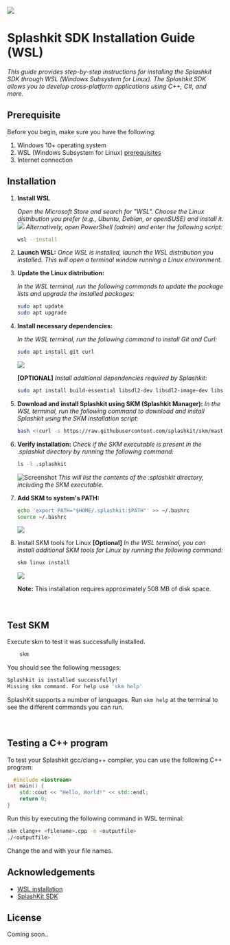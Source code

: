 ![](https://i.imgur.com/pbIntVv.png)
<h1> Splashkit SDK Installation Guide (WSL)</h1>

*This guide provides step-by-step instructions for installing the Splashkit SDK through WSL (Windows Subsystem for Linux). The Splashkit SDK allows you to develop cross-platform applications using C++, C#, and more.*




## Prerequisite
Before you begin, make sure you have the following:

1. Windows 10+ operating system 
2. WSL (Windows Subsystem for Linux) [prerequisites](https://learn.microsoft.com/en-us/windows/wsl/install#prerequisites)
3. Internet connection

## Installation

1. **Install WSL**
    
    *Open the Microsoft Store and search for "WSL".* 
    *Choose the Linux distribution you prefer (e.g., Ubuntu, Debian, or openSUSE) and install it.*
    ![](https://i.imgur.com/6jYdhsO.png)
    *Alternatively, open PowerShell (admin) and enter the following script:*

    ```bash
    wsl --install
    ```
2. **Launch WSL:**
    *Once WSL is installed, launch the WSL distribution you installed. This will open a terminal window running a Linux environment.*

3. **Update the Linux distribution:**

    *In the WSL terminal, run the following commands to update the package lists and upgrade the installed packages:*
    ```bash
    sudo apt update
    sudo apt upgrade
    ```
4. **Install necessary dependencies:**
    
    *In the WSL terminal, run the following command to install Git and Curl:*
    ```bash
    sudo apt install git curl
    ```
    ![](https://i.imgur.com/ZKXjGyV.png)

    **[OPTIONAL]** *Install additional dependencies required by Splashkit:*
    ```bash
    sudo apt install build-essential libsdl2-dev libsdl2-image-dev libsdl2-ttf-dev libsdl2-mixer-dev

    ```

5. **Download and install Splashkit using SKM (Splashkit Manager):**
    *In the WSL terminal, run the following command to download and install Splashkit using the SKM installation script:*
    ```bash
    bash <(curl -s https://raw.githubusercontent.com/splashkit/skm/master/install-scripts/skm-install.sh)

    ```
6. **Verify installation:**
    *Check if the SKM executable is present in the .splashkit directory by running the following command:*
    ```bash
    ls -l .splashkit
    ```
    ![Screenshot](https://i.imgur.com/Rj6RtnH.png)
    *This will list the contents of the .splashkit directory, including the SKM executable.*

7. **Add SKM to system's PATH:**
    ```bash
    echo 'export PATH="$HOME/.splashkit:$PATH"' >> ~/.bashrc
    source ~/.bashrc
    ```
    ![](https://i.imgur.com/s0XAzJw.png)
8. Install SKM tools for Linux **[Optional]**
    *In the WSL terminal, you can install additional SKM tools for Linux by running the following command:*
    ```bash
    skm linux install
    ```
    ![](https://i.imgur.com/JtAFvq5.png)

    **Note:** This installation requires approximately 508 MB of disk space.
    <br><br><br>
## Test SKM
Execute skm to test it was successfully installed.
```bash
    skm
```
You should see the following messages:
```bash
Splashkit is installed successfully!
Missing skm command. For help use 'skm help'
```
SplashKit supports a number of languages. Run `skm help` at the terminal to see the different commands you can run.
<br><br><br>
## Testing a C++ program

To test your Splashkit gcc/clang++ compiler, you can use the following C++ program:
```cpp
  #include <iostream>
int main() {
    std::cout << "Hello, World!" << std::endl;
    return 0;
}
```
Run this by executing the following command in WSL terminal:
```bash
skm clang++ <filename>.cpp -o <outputfile>
./<outputfile>
```
Change the **<filename>** and **<outputfile>** with your file names.

## Acknowledgements

 - [WSL installation](https://learn.microsoft.com/en-us/windows/wsl/install)
 - [SplashKit SDK](https://splashkit.io/)


## License

Coming soon..